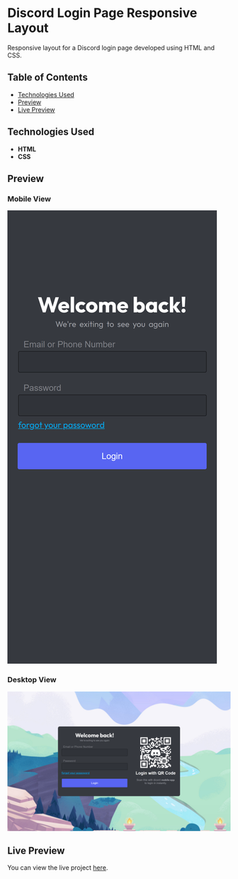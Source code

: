 # Discord Login Page Responsive Layout

Responsive layout for a Discord login page developed using HTML and CSS.

## Table of Contents

- [Technologies Used](#technologies-used)
- [Preview](#preview)
- [Live Preview](#live-preview)

## Technologies Used
- **HTML**
- **CSS**

## Preview

### Mobile View
![Mobile Preview](design/mobile.png)

### Desktop View
![Desktop Preview](design/desktop.png)

## Live Preview

You can view the live project [here](https://discordloginpage.netlify.app/).
